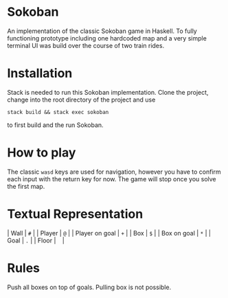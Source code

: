 # Sokoban

An implementation of the classic Sokoban game in Haskell. To fully functioning
prototype including one hardcoded map and a very simple terminal UI was build
over the course of two train rides.

# Installation

Stack is needed to run this Sokoban implementation. Clone the project, change
into the root directory of the project and use

```
stack build && stack exec sokoban
```

to first build and the run Sokoban.

# How to play

The classic `wasd` keys are used for navigation, however you have to confirm
each input with the return key for now. The game will stop once you solve the
first map.

# Textual Representation

| Wall           | `#` |
| Player         | `@` |
| Player on goal | `+` |
| Box            | `$` |
| Box on goal    | `*` |
| Goal           | `.` |
| Floor          | ` ` |

# Rules

Push all boxes on top of goals. Pulling box is not possible.
